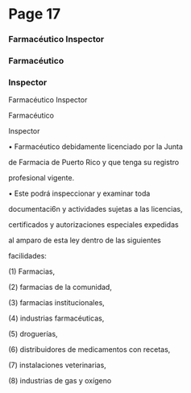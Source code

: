 # Page 17

### Farmacéutico Inspector

### Farmacéutico

### Inspector

Farmacéutico Inspector

Farmacéutico

Inspector

• Farmacéutico debidamente licenciado por la Junta

de Farmacia de Puerto Rico y que tenga su registro

profesional vigente.

• Este podrá inspeccionar y examinar toda

documentaci6n y actividades sujetas a las licencias,

certificados y autorizaciones especiales expedidas

al amparo de esta ley dentro de las siguientes

facilidades:

(1) Farmacias,

(2) farmacias de la comunidad,

(3) farmacias institucionales,

(4) industrias farmacéuticas,

(5) droguerías,

(6) distribuidores de medicamentos con recetas,

(7) instalaciones veterinarias,

(8) industrias de gas y oxígeno

